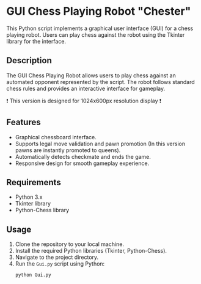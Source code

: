 # GUI Chess Playing Robot "Chester"

This Python script implements a graphical user interface (GUI) for a chess playing robot. Users can play chess against the robot using the Tkinter library for the interface.

## Description

The GUI Chess Playing Robot allows users to play chess against an automated opponent represented by the script. The robot follows standard chess rules and provides an interactive interface for gameplay.

:exclamation:
This version is designed for 1024x600px resolution display
:exclamation:

## Features

- Graphical chessboard interface.
- Supports legal move validation and pawn promotion (In this version pawns are instantly promoted to queens).
- Automatically detects checkmate and ends the game.
- Responsive design for smooth gameplay experience.

## Requirements

- Python 3.x
- Tkinter library
- Python-Chess library

## Usage

1. Clone the repository to your local machine.
2. Install the required Python libraries (Tkinter, Python-Chess).
3. Navigate to the project directory.
4. Run the `Gui.py` script using Python:
   ```bash
   python Gui.py